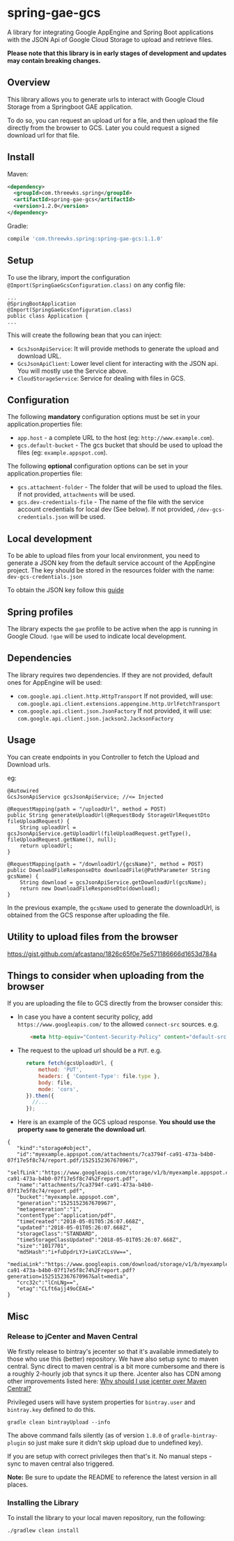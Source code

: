 # spring-gae-gcs
A library for integrating Google AppEngine and Spring Boot applications with the JSON Api of Google Cloud Storage to upload and retrieve files.

**Please note that this library is in early stages of development and updates may contain breaking changes.**

Overview
--------

This library allows you to generate urls to interact with Google Cloud Storage from a Springboot GAE application.

To do so, you can request an upload url for a file, and then upload the file directly from the browser to GCS. 
Later you could request a signed download url for that file. 

Install
-------
Maven: 
```xml
<dependency>
  <groupId>com.threewks.spring</groupId>
  <artifactId>spring-gae-gcs</artifactId>
  <version>1.2.0</version>
</dependency>
```

Gradle:
```groovy
compile 'com.threewks.spring:spring-gae-gcs:1.1.0'
```


Setup
-----

To use the library, import the configuration `@Import(SpringGaeGcsConfiguration.class)` on any config file:

    ...
    @SpringBootApplication
    @Import(SpringGaeGcsConfiguration.class)
    public class Application {
    ...

This will create the following bean that you can inject:
- `GcsJsonApiService`: It will provide methods to generate the upload and download URL.
- `GcsJsonApiClient`: Lower level client for interacting with the JSON api. You will mostly use the Service above.
- `CloudStorageService`: Service for dealing with files in GCS.

Configuration
-------------

The following **mandatory** configuration options must be set in your application.properties file:

- `app.host` - a complete URL to the host (eg: `http://www.example.com`).
- `gcs.default-bucket` - The gcs bucket that should be used to upload the files (eg: `example.appspot.com`).

The following **optional** configuration options can be set in your application.properties file:
- `gcs.attachment-folder` - The folder that will be used to upload the files. If not provided, `attachments` will be used.
- `gcs.dev-credentials-file` - The name of the file with the service account credentials for local dev (See below).
If not provided, `/dev-gcs-credentials.json` will be used.


Local development
------------------
To be able to upload files from your local environment, you need to generate a JSON key from the default service account of the AppEngine project.
The key should be stored in the resources folder with the name: `dev-gcs-credentials.json`

To obtain the JSON key follow this [guide](https://cloud.google.com/iam/docs/creating-managing-service-account-keys)

Spring profiles
-----------------
The library expects the `gae` profile to be active when the app is running in Google Cloud. `!gae` will be used to indicate local development. 

Dependencies
------------

The library requires two dependencies. If they are not provided, default ones for AppEngine will be used:

- `com.google.api.client.http.HttpTransport` If not provided, will use: `com.google.api.client.extensions.appengine.http.UrlFetchTransport`
- `com.google.api.client.json.JsonFactory` If not provided, it will use: `com.google.api.client.json.jackson2.JacksonFactory`


Usage
-----

You can create endpoints in you Controller to fetch the Upload and Download urls.

eg:
     
```$java                
@Autowired
GcsJsonApiService gcsJsonApiService; //<= Injected
 
@RequestMapping(path = "/uploadUrl", method = POST)
public String generateUploadUrl(@RequestBody StorageUrlRequestDto fileUploadRequest) {
    String uploadUrl = gcsJsonApiService.getUploadUrl(fileUploadRequest.getType(), fileUploadRequest.getName(), null);
    return uploadUrl;
}

@RequestMapping(path = "/downloadUrl/{gcsName}", method = POST)
public DownloadFileResponseDto downloadFile(@PathParameter String gcsName) {
    String download = gcsJsonApiService.getDownloadUrl(gcsName);
    return new DownloadFileResponseDto(download);
}
```                

In the previous example, the `gcsName` used to generate the downloadUrl, is obtained from the GCS response after uploading the file.


Utility to upload files from the browser
-----------------------------------------
https://gist.github.com/afcastano/1826c65f0e75e571186666d1653d784a

Things to consider when uploading from the browser
---------------------------------------------------
If you are uploading the file to GCS directly from the browser consider this:
- In case you have a content security policy, add `https://www.googleapis.com/` to the allowed `connect-src` sources. e.g.
  
  ```html
      <meta http-equiv="Content-Security-Policy" content="default-src 'self'; connect-src 'self' https://www.googleapis.com/; script-src 'self'"> 
  ```
   
- The request to the upload url should be a `PUT`. e.g.
```javascript
      return fetch(gcsUploadUrl, {
          method: 'PUT',
          headers: { 'Content-Type': file.type },
          body: file,
          mode: 'cors',
      }).then({
        //...
      });
```

- Here is an example of the GCS upload response. **You should use the property `name` to generate the download url**.

```$json
{  
   "kind":"storage#object",
   "id":"myexample.appspot.com/attachments/7ca3794f-ca91-473a-b4b0-07f17e5f8c74/report.pdf/1525152367670967",
   "selfLink":"https://www.googleapis.com/storage/v1/b/myexample.appspot.com/o/attachments%2F7ca3794f-ca91-473a-b4b0-07f17e5f8c74%2Freport.pdf",
   "name":"attachments/7ca3794f-ca91-473a-b4b0-07f17e5f8c74/report.pdf",
   "bucket":"myexample.appspot.com",
   "generation":"1525152367670967",
   "metageneration":"1",
   "contentType":"application/pdf",
   "timeCreated":"2018-05-01T05:26:07.668Z",
   "updated":"2018-05-01T05:26:07.668Z",
   "storageClass":"STANDARD",
   "timeStorageClassUpdated":"2018-05-01T05:26:07.668Z",
   "size":"1017701",
   "md5Hash":"i+fuDpdrLYJ+iaVCzCLsVw==",
   "mediaLink":"https://www.googleapis.com/download/storage/v1/b/myexample.appspot.com/o/attachments%2F7ca3794f-ca91-473a-b4b0-07f17e5f8c74%2Freport.pdf?generation=1525152367670967&alt=media",
   "crc32c":"lCnLNg==",
   "etag":"CLft6ajj49oCEAE="
}
```

## Misc

### Release to jCenter and Maven Central
We firstly release to bintray's jecenter so that it's available immediately to those who use this (better) repository. We have also setup
sync to maven central. Sync direct to maven central is a bit more cumbersome and there is a roughly 2-hourly job that syncs it up there.
Jcenter also has CDN among other improvements listed here: [Why should I use jcenter over Maven Central?](https://jfrog.com/knowledge-base/why-should-i-use-jcenter-over-maven-central/) 

Privileged users will have system properties for `bintray.user` and `bintray.key` defined to do this.

```
gradle clean bintrayUpload --info
```
The above command fails silently (as of version `1.8.0` of `gradle-bintray-plugin` so just make sure it didn't skip upload due to undefined key). 

If you are setup with correct privileges then that's it. No manual steps - sync to maven central also triggered.

**Note:** Be sure to update the README to reference the latest version in all places.

### Installing the Library
To install the library to your local maven repository, run the following:

```
./gradlew clean install
```
